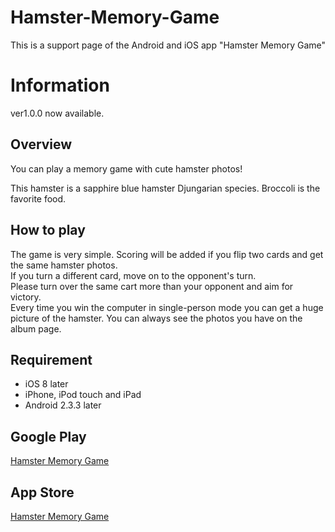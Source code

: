 

# Hamster-Memory-Game
This is a support page of the Android and iOS app "Hamster Memory Game"

# Information
ver1.0.0 now available.

## Overview
You can play a memory game with cute hamster photos!

This hamster is a sapphire blue hamster Djungarian species.
Broccoli is the favorite food.

## How to play
The game is very simple.
Scoring will be added if you flip two cards and get the same hamster photos.  
If you turn a different card, move on to the opponent's turn.  
Please turn over the same cart more than your opponent and aim for victory.  
Every time you win the computer in single-person mode you can get a huge picture of the hamster. You can always see the photos you have on the album page.

## Requirement
- iOS 8 later
- iPhone, iPod touch and iPad
- Android 2.3.3 later

## Google Play
<a href="https://play.google.com/store/apps/details?id=dev.travitu.hamstermemorygame" target="_blank">Hamster Memory Game</a>


## App Store
<a href="https://itunes.apple.com/us/app/hamster-memory-game-match/id1180413199?l=ja&ls=1&mt=8" target="_blank">Hamster Memory Game</a>
